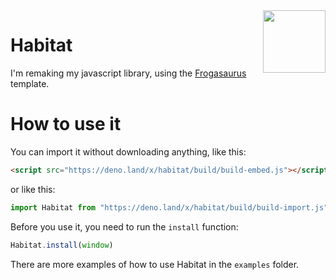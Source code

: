 <img align="right" height="100" src="http://todepond.com/IMG/CleanTode.png">

# Habitat
I'm remaking my javascript library, using the [Frogasaurus](https://github.com/l2wilson94/Frogasaurus) template.

# How to use it
You can import it without downloading anything, like this:
```html
<script src="https://deno.land/x/habitat/build/build-embed.js"></script>
```
or like this:
```js
import Habitat from "https://deno.land/x/habitat/build/build-import.js"
```
Before you use it, you need to run the `install` function:
```js
Habitat.install(window)
```
There are more examples of how to use Habitat in the `examples` folder.
